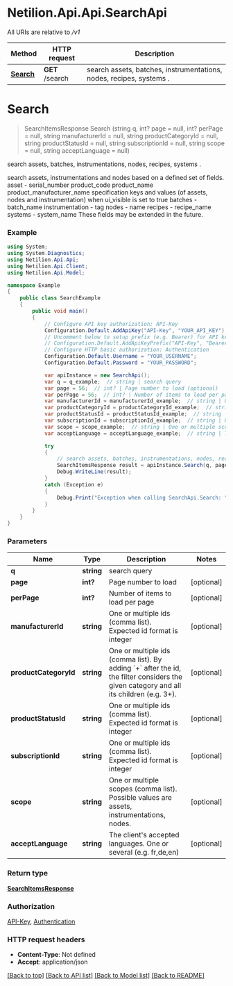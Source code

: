 # Netilion.Api.Api.SearchApi

All URIs are relative to */v1*

Method | HTTP request | Description
------------- | ------------- | -------------
[**Search**](SearchApi.md#search) | **GET** /search | search assets, batches, instrumentations, nodes, recipes, systems .

<a name="search"></a>
# **Search**
> SearchItemsResponse Search (string q, int? page = null, int? perPage = null, string manufacturerId = null, string productCategoryId = null, string productStatusId = null, string subscriptionId = null, string scope = null, string acceptLanguage = null)

search assets, batches, instrumentations, nodes, recipes, systems .

search assets, instrumentations and nodes based on a defined set of fields.   asset - serial_number product_code product_name product_manufacturer_name   specification keys and values (of assets, nodes and instrumentation) when ui_visible is set to true   batches - batch_name      instrumentation - tag   nodes - name   recipes - recipe_name      systems - system_name    These fields may be extended in the  future.

### Example
```csharp
using System;
using System.Diagnostics;
using Netilion.Api.Api;
using Netilion.Api.Client;
using Netilion.Api.Model;

namespace Example
{
    public class SearchExample
    {
        public void main()
        {
            // Configure API key authorization: API-Key
            Configuration.Default.AddApiKey("API-Key", "YOUR_API_KEY");
            // Uncomment below to setup prefix (e.g. Bearer) for API key, if needed
            // Configuration.Default.AddApiKeyPrefix("API-Key", "Bearer");
            // Configure HTTP basic authorization: Authentication
            Configuration.Default.Username = "YOUR_USERNAME";
            Configuration.Default.Password = "YOUR_PASSWORD";

            var apiInstance = new SearchApi();
            var q = q_example;  // string | search query
            var page = 56;  // int? | Page number to load (optional) 
            var perPage = 56;  // int? | Number of items to load per page (optional) 
            var manufacturerId = manufacturerId_example;  // string | One or multiple ids (comma list). Expected id format is integer (optional) 
            var productCategoryId = productCategoryId_example;  // string | One or multiple ids (comma list). By adding `+` after the id, the filter considers the given category and all its children (e.g. 3+). (optional) 
            var productStatusId = productStatusId_example;  // string | One or multiple ids (comma list). Expected id format is integer (optional) 
            var subscriptionId = subscriptionId_example;  // string | One or multiple ids (comma list). Expected id format is integer (optional) 
            var scope = scope_example;  // string | One or multiple scopes (comma list). Possible values are assets, instrumentations, nodes. (optional) 
            var acceptLanguage = acceptLanguage_example;  // string | The client's accepted languages. One or several (e.g. fr,de,en) (optional) 

            try
            {
                // search assets, batches, instrumentations, nodes, recipes, systems .
                SearchItemsResponse result = apiInstance.Search(q, page, perPage, manufacturerId, productCategoryId, productStatusId, subscriptionId, scope, acceptLanguage);
                Debug.WriteLine(result);
            }
            catch (Exception e)
            {
                Debug.Print("Exception when calling SearchApi.Search: " + e.Message );
            }
        }
    }
}
```

### Parameters

Name | Type | Description  | Notes
------------- | ------------- | ------------- | -------------
 **q** | **string**| search query | 
 **page** | **int?**| Page number to load | [optional] 
 **perPage** | **int?**| Number of items to load per page | [optional] 
 **manufacturerId** | **string**| One or multiple ids (comma list). Expected id format is integer | [optional] 
 **productCategoryId** | **string**| One or multiple ids (comma list). By adding &#x60;+&#x60; after the id, the filter considers the given category and all its children (e.g. 3+). | [optional] 
 **productStatusId** | **string**| One or multiple ids (comma list). Expected id format is integer | [optional] 
 **subscriptionId** | **string**| One or multiple ids (comma list). Expected id format is integer | [optional] 
 **scope** | **string**| One or multiple scopes (comma list). Possible values are assets, instrumentations, nodes. | [optional] 
 **acceptLanguage** | **string**| The client&#x27;s accepted languages. One or several (e.g. fr,de,en) | [optional] 

### Return type

[**SearchItemsResponse**](SearchItemsResponse.md)

### Authorization

[API-Key](../README.md#API-Key), [Authentication](../README.md#Authentication)

### HTTP request headers

 - **Content-Type**: Not defined
 - **Accept**: application/json

[[Back to top]](#) [[Back to API list]](../README.md#documentation-for-api-endpoints) [[Back to Model list]](../README.md#documentation-for-models) [[Back to README]](../README.md)

